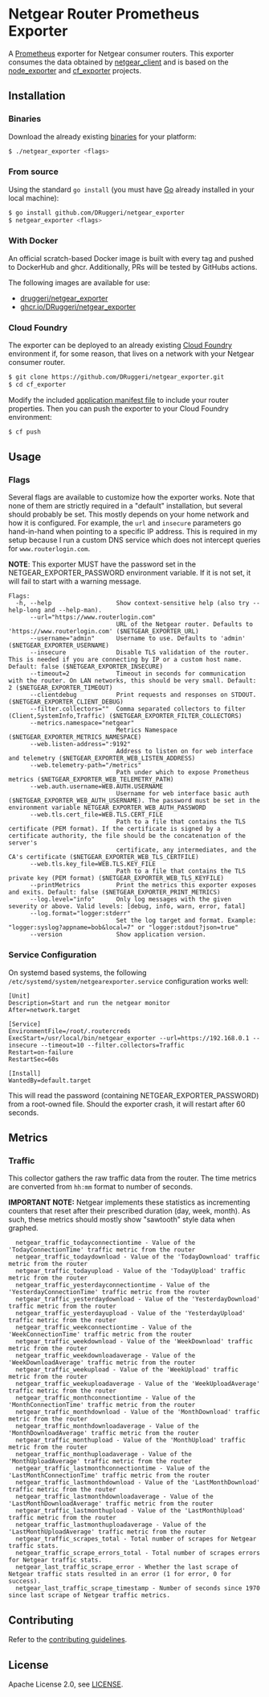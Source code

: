 # Netgear Router Prometheus Exporter

A [Prometheus](https://prometheus.io) exporter for Netgear consumer routers. This exporter consumes the data obtained by [netgear_client](https://github.com/DRuggeri/netgear_client) and is based on the [node_exporter](https://github.com/prometheus/node_exporter) and [cf_exporter](https://github.com/bosh-prometheus/cf_exporter) projects.

## Installation

### Binaries

Download the already existing [binaries](https://github.com/DRuggeri/netgear_exporter/releases) for your platform:

```bash
$ ./netgear_exporter <flags>
```

### From source

Using the standard `go install` (you must have [Go](https://golang.org/) already installed in your local machine):

```bash
$ go install github.com/DRuggeri/netgear_exporter
$ netgear_exporter <flags>
```

### With Docker
An official scratch-based Docker image is built with every tag and pushed to DockerHub and ghcr. Additionally, PRs will be tested by GitHubs actions.

The following images are available for use:
- [druggeri/netgear_exporter](https://hub.docker.com/r/druggeri/netgear_exporter)
- [ghcr.io/DRuggeri/netgear_exporter](https://ghcr.io/DRuggeri/netgear_exporter)

### Cloud Foundry

The exporter can be deployed to an already existing [Cloud Foundry](https://www.cloudfoundry.org/) environment if, for some reason, that lives on a network with your Netgear consumer router.

```bash
$ git clone https://github.com/DRuggeri/netgear_exporter.git
$ cd cf_exporter
```

Modify the included [application manifest file](https://github.com/DRuggeri/netgear_exporter/blob/master/manifest.yml) to include your router properties. Then you can push the exporter to your Cloud Foundry environment:

```bash
$ cf push
```


## Usage

### Flags
Several flags are available to customize how the exporter works. Note that none of them are strictly required in a "default" installation, but several should probably be set. This mostly depends on your home network and how it is configured. For example, the `url` and `insecure` parameters go hand-in-hand when pointing to a specific IP address. This is required in my setup because I run a custom DNS service which does not intercept queries for `www.routerlogin.com`.

**NOTE**: This exporter MUST have the password set in the NETGEAR_EXPORTER_PASSWORD environment variable. If it is not set, it will fail to start with a warning message.

```
Flags:
  -h, --help                  Show context-sensitive help (also try --help-long and --help-man).
      --url="https://www.routerlogin.com"  
                              URL of the Netgear router. Defaults to 'https://www.routerlogin.com' ($NETGEAR_EXPORTER_URL)
      --username="admin"      Username to use. Defaults to 'admin' ($NETGEAR_EXPORTER_USERNAME)
      --insecure              Disable TLS validation of the router. This is needed if you are connecting by IP or a custom host name. Default: false ($NETGEAR_EXPORTER_INSECURE)
      --timeout=2             Timeout in seconds for communication with the router. On LAN networks, this should be very small. Default: 2 ($NETGEAR_EXPORTER_TIMEOUT)
      --clientdebug           Print requests and responses on STDOUT. ($NETGEAR_EXPORTER_CLIENT_DEBUG)
      --filter.collectors=""  Comma separated collectors to filter (Client,SystemInfo,Traffic) ($NETGEAR_EXPORTER_FILTER_COLLECTORS)
      --metrics.namespace="netgear"  
                              Metrics Namespace ($NETGEAR_EXPORTER_METRICS_NAMESPACE)
      --web.listen-address=":9192"  
                              Address to listen on for web interface and telemetry ($NETGEAR_EXPORTER_WEB_LISTEN_ADDRESS)
      --web.telemetry-path="/metrics"  
                              Path under which to expose Prometheus metrics ($NETGEAR_EXPORTER_WEB_TELEMETRY_PATH)
      --web.auth.username=WEB.AUTH.USERNAME  
                              Username for web interface basic auth ($NETGEAR_EXPORTER_WEB_AUTH_USERNAME). The password must be set in the environment variable NETGEAR_EXPORTER_WEB_AUTH_PASSWORD
      --web.tls.cert_file=WEB.TLS.CERT_FILE  
                              Path to a file that contains the TLS certificate (PEM format). If the certificate is signed by a certificate authority, the file should be the concatenation of the server's
                              certificate, any intermediates, and the CA's certificate ($NETGEAR_EXPORTER_WEB_TLS_CERTFILE)
      --web.tls.key_file=WEB.TLS.KEY_FILE  
                              Path to a file that contains the TLS private key (PEM format) ($NETGEAR_EXPORTER_WEB_TLS_KEYFILE)
      --printMetrics          Print the metrics this exporter exposes and exits. Default: false ($NETGEAR_EXPORTER_PRINT_METRICS)
      --log.level="info"      Only log messages with the given severity or above. Valid levels: [debug, info, warn, error, fatal]
      --log.format="logger:stderr"  
                              Set the log target and format. Example: "logger:syslog?appname=bob&local=7" or "logger:stdout?json=true"
      --version               Show application version.
```

### Service Configuration
On systemd based systems, the following `/etc/systemd/system/netgearexporter.service` configuration works well:
```
[Unit]
Description=Start and run the netgear monitor
After=network.target

[Service]
EnvironmentFile=/root/.routercreds
ExecStart=/usr/local/bin/netgear_exporter --url=https://192.168.0.1 --insecure --timeout=10 --filter.collectors=Traffic
Restart=on-failure
RestartSec=60s

[Install]
WantedBy=default.target
```
This will read the password (containing NETGEAR_EXPORTER_PASSWORD) from a root-owned file. Should the exporter crash, it will restart after 60 seconds.


## Metrics

### Traffic
This collector gathers the raw traffic data from the router. The time metrics are converted from `hh:mm` format to number of seconds.

**IMPORTANT NOTE:** Netgear implements these statistics as incrementing counters that reset after their prescribed duration (day, week, month). As such, these metrics should mostly show "sawtooth" style data when graphed.

```
  netgear_traffic_todayconnectiontime - Value of the 'TodayConnectionTime' traffic metric from the router
  netgear_traffic_todaydownload - Value of the 'TodayDownload' traffic metric from the router
  netgear_traffic_todayupload - Value of the 'TodayUpload' traffic metric from the router
  netgear_traffic_yesterdayconnectiontime - Value of the 'YesterdayConnectionTime' traffic metric from the router
  netgear_traffic_yesterdaydownload - Value of the 'YesterdayDownload' traffic metric from the router
  netgear_traffic_yesterdayupload - Value of the 'YesterdayUpload' traffic metric from the router
  netgear_traffic_weekconnectiontime - Value of the 'WeekConnectionTime' traffic metric from the router
  netgear_traffic_weekdownload - Value of the 'WeekDownload' traffic metric from the router
  netgear_traffic_weekdownloadaverage - Value of the 'WeekDownloadAverage' traffic metric from the router
  netgear_traffic_weekupload - Value of the 'WeekUpload' traffic metric from the router
  netgear_traffic_weekuploadaverage - Value of the 'WeekUploadAverage' traffic metric from the router
  netgear_traffic_monthconnectiontime - Value of the 'MonthConnectionTime' traffic metric from the router
  netgear_traffic_monthdownload - Value of the 'MonthDownload' traffic metric from the router
  netgear_traffic_monthdownloadaverage - Value of the 'MonthDownloadAverage' traffic metric from the router
  netgear_traffic_monthupload - Value of the 'MonthUpload' traffic metric from the router
  netgear_traffic_monthuploadaverage - Value of the 'MonthUploadAverage' traffic metric from the router
  netgear_traffic_lastmonthconnectiontime - Value of the 'LastMonthConnectionTime' traffic metric from the router
  netgear_traffic_lastmonthdownload - Value of the 'LastMonthDownload' traffic metric from the router
  netgear_traffic_lastmonthdownloadaverage - Value of the 'LastMonthDownloadAverage' traffic metric from the router
  netgear_traffic_lastmonthupload - Value of the 'LastMonthUpload' traffic metric from the router
  netgear_traffic_lastmonthuploadaverage - Value of the 'LastMonthUploadAverage' traffic metric from the router
  netgear_traffic_scrapes_total - Total number of scrapes for Netgear traffic stats.
  netgear_traffic_scrape_errors_total - Total number of scrapes errors for Netgear traffic stats.
  netgear_last_traffic_scrape_error - Whether the last scrape of Netgear traffic stats resulted in an error (1 for error, 0 for success).
  netgear_last_traffic_scrape_timestamp - Number of seconds since 1970 since last scrape of Netgear traffic metrics.
```

## Contributing

Refer to the [contributing guidelines](https://github.com/DRuggeri/netgear_exporter/blob/master/CONTRIBUTING.md).

## License

Apache License 2.0, see [LICENSE](https://github.com/DRuggeri/netgear_exporter/blob/master/LICENSE).
